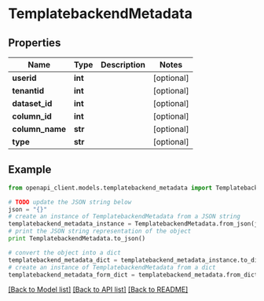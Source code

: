 # TemplatebackendMetadata


## Properties

Name | Type | Description | Notes
------------ | ------------- | ------------- | -------------
**userid** | **int** |  | [optional] 
**tenantid** | **int** |  | [optional] 
**dataset_id** | **int** |  | [optional] 
**column_id** | **int** |  | [optional] 
**column_name** | **str** |  | [optional] 
**type** | **str** |  | [optional] 

## Example

```python
from openapi_client.models.templatebackend_metadata import TemplatebackendMetadata

# TODO update the JSON string below
json = "{}"
# create an instance of TemplatebackendMetadata from a JSON string
templatebackend_metadata_instance = TemplatebackendMetadata.from_json(json)
# print the JSON string representation of the object
print TemplatebackendMetadata.to_json()

# convert the object into a dict
templatebackend_metadata_dict = templatebackend_metadata_instance.to_dict()
# create an instance of TemplatebackendMetadata from a dict
templatebackend_metadata_form_dict = templatebackend_metadata.from_dict(templatebackend_metadata_dict)
```
[[Back to Model list]](../README.md#documentation-for-models) [[Back to API list]](../README.md#documentation-for-api-endpoints) [[Back to README]](../README.md)


